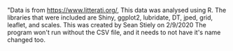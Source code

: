 "Data is from https://www.litterati.org/, This data was analysed using R. The libraries that were included are
             Shiny, ggplot2, lubridate, DT, jped, grid, leaflet, and scales. This was created by Sean Stiely on 2/9/2020
             The program won't run without the CSV file, and it needs to not have it's name changed too.
           
